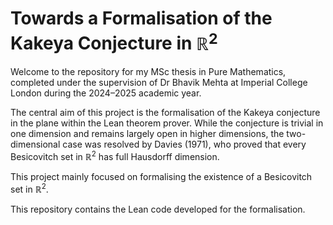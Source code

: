 # Towards a Formalisation of the Kakeya Conjecture in $\mathbb{R}^2$

Welcome to the repository for my MSc thesis in Pure Mathematics, completed under the supervision of Dr Bhavik Mehta at Imperial College London during the 2024–2025 academic year.  

The central aim of this project is the formalisation of the Kakeya conjecture in the plane within the Lean theorem prover. While the conjecture is trivial in one dimension and remains largely open in higher dimensions, the two-dimensional case was resolved by Davies (1971), who proved that every Besicovitch set in $\mathbb{R}^2$ has full Hausdorff dimension. 

This project mainly focused on formalising the existence of a Besicovitch set in $\mathbb{R}^2$. 

This repository contains the Lean code developed for the formalisation.
